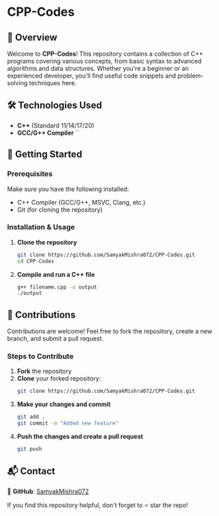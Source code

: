 # CPP-Codes

## 📌 Overview
Welcome to **CPP-Codes**! This repository contains a collection of C++ programs covering various concepts, from basic syntax to advanced algorithms and data structures. Whether you're a beginner or an experienced developer, you'll find useful code snippets and problem-solving techniques here.

## 🛠️ Technologies Used
- **C++** (Standard 11/14/17/20)
- **GCC/G++ Compiler**
``

## 🚀 Getting Started
### Prerequisites
Make sure you have the following installed:
- C++ Compiler (GCC/G++, MSVC, Clang, etc.)
- Git (for cloning the repository)

### Installation & Usage
1. **Clone the repository**
   ```sh
   git clone https://github.com/SamyakMishra072/CPP-Codes.git
   cd CPP-Codes
   ```
2. **Compile and run a C++ file**
   ```sh
   g++ filename.cpp -o output
   ./output
   ```

## 📌 Contributions
Contributions are welcome! Feel free to fork the repository, create a new branch, and submit a pull request.

### Steps to Contribute
1. **Fork** the repository
2. **Clone** your forked repository:
   ```sh
   git clone https://github.com/SamyakMishra072/CPP-Codes.git
   ```
3. **Make your changes and commit**
   ```sh
   git add .
   git commit -m "Added new feature"
   ```
4. **Push the changes and create a pull request**
   ```sh
   git push
   ```

## 📬 Contact
🔗 **GitHub**: [SamyakMishra072](https://github.com/SamyakMishra072)

If you find this repository helpful, don't forget to ⭐ star the repo!

